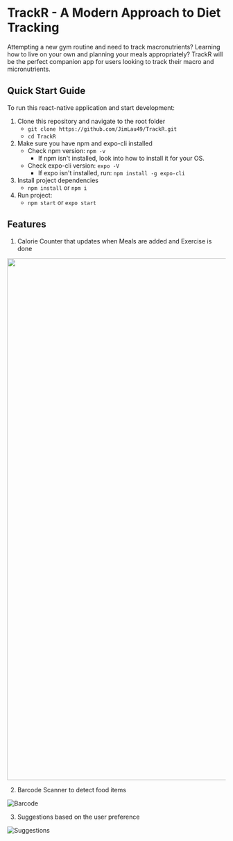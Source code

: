 # TrackR - A Modern Approach to Diet Tracking

Attempting a new gym routine and need to track macronutrients? Learning how to live on your own and planning your meals appropriately? TrackR will be the perfect companion app for users looking to track their macro and micronutrients.


## Quick Start Guide

To run this react-native application and start development:

1. Clone this repository and navigate to the root folder
   - `git clone https://github.com/JimLau49/TrackR.git`
   - `cd TrackR`
2. Make sure you have npm and expo-cli installed
   - Check npm version: `npm -v`
     - If npm isn't installed, look into how to install it for your OS.
   - Check expo-cli version: `expo -V`
     - If expo isn't installed, run: `npm install -g expo-cli`
3. Install project dependencies
   - `npm install` or `npm i`
4. Run project:
   - `npm start` or `expo start`
	 
## Features 

1. Calorie Counter that updates when Meals are added and Exercise is done
	
<img src="https://i.imgur.com/WO4gkIh.jpg" width="700" height="1200">

2. Barcode Scanner to detect food items

![Barcode](https://i.imgur.com/SyMEpte.jpg)

3. Suggestions based on the user preference 

![Suggestions](https://i.imgur.com/7fdgePo.jpg)
